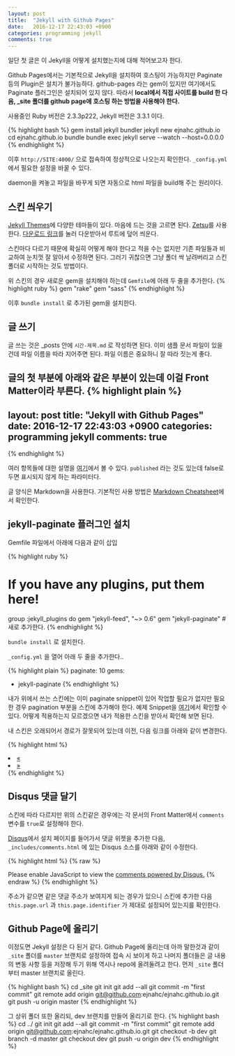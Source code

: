 ```yaml
---
layout: post
title:  "Jekyll with Github Pages"
date:   2016-12-17 22:43:03 +0900
categories: programming jekyll
comments: true
---
```


일단 첫 글은 이 Jekyll을 어떻게 설치했는지에 대해 적어보고자 한다.

Github Pages에서는 기본적으로 Jekyll을 설치하여 호스팅이 가능하지만 Paginate 등의 Plugin은 설치가 불가능하다. github-pages 라는 gem이 있지만 여기에서도 Paginate 플러그인은 설치되어 있지 않다. 따라서 **local에서 직접 사이트를 build 한 다음, _site 폴더를 github page에 호스팅 하는 방법을 사용해야 한다.** 

사용중인 Ruby 버전은 2.3.3p222, Jekyll 버전은 3.3.1 이다.

{% highlight bash %}
gem install jekyll bundler
jekyll new ejnahc.github.io
cd ejnahc.github.io
bundle
bundle exec jekyll serve --watch --host=0.0.0.0
{% endhighlight %}

이후 `http://SITE:4000/` 으로 접속하여 정상적으로 나오는지 확인한다. `_config.yml` 에서 필요한 설정을 바꿀 수 있다.

daemon을 켜놓고 파일을 바꾸게 되면 자동으로 html 파일을 build해 주는 원리이다.

## 스킨 씌우기
[Jekyll Themes](http://jekyllthemes.org)에 다양한 테마들이 있다. 마음에 드는 것을 고르면 된다. [Zetsu](http://jekyllthemes.org/themes/zetsu/)를 사용한다. [다운로드 링크](https://github.com/nandomoreirame/zetsu/archive/master.zip)를 눌러 다운받아서 루트에 덮어 씌운다.

스킨마다 다르기 때문에 확실히 어떻게 해야 한다고 적을 수는 없지만 기존 파일들과 비교하여 눈치껏 잘 알아서 수정하면 된다. 그러기 귀찮으면 그냥 폴더 싹 날려버리고 스킨 폴더로 시작하는 것도 방법이다.

위 스킨의 경우 새로운 gem을 설치해야 하는데 `Gemfile`에 아래 두 줄을 추가한다.
{% highlight ruby %}
gem "rake"
gem "sass"
{% endhighlight %}

이후 `bundle install` 로 추가된 gem을 설치한다.

## 글 쓰기
글 쓰는 것은 _posts 안에 `시간-제목.md` 로 작성하면 된다. 이미 샘플 문서 파일이 있을건데 파일 이름을 따라 지어주면 된다. 파일 이름은 중요하니 잘 따라 짓는게 좋다.

글의 첫 부분에 아래와 같은 부분이 있는데 이걸 Front Matter이라 부른다.
{% highlight plain %}
---
layout: post
title:  "Jekyll with Github Pages"
date:   2016-12-17 22:43:03 +0900
categories: programming jekyll
comments: true
---
{% endhighlight %}

여러 항목들에 대한 설명을 [여기](https://jekyllrb.com/docs/frontmatter/)에서 볼 수 있다. `published` 라는 것도 있는데 false로 두면 표시되지 않게 하는 파라미터다.

글 양식은 Markdown을 사용한다. 기본적인 사용 방법은 [Markdown Cheatsheet](https://github.com/adam-p/markdown-here/wiki/Markdown-Cheatsheet)에서 확인한다.

## jekyll-paginate 플러그인 설치
Gemfile 파일에서 아래에 다음과 같이 삽입

{% highlight ruby %}
# If you have any plugins, put them here!
group :jekyll_plugins do
   gem "jekyll-feed", "~> 0.6"
   gem "jekyll-paginate" # 새로 추가한다.
{% endhighlight %}

`bundle install` 로 설치한다.

`_config.yml` 을 열어 아래 두 줄을 추가한다..

{% highlight plain %}
paginate: 10
gems:
  - jekyll-paginate
{% endhighlight %}

내가 위에서 쓰는 스킨에는 이미 paginate snippet이 있어 작업할 필요가 없지만 필요한 경우 pagination 부분을 스킨에 추가해야 한다. 예제 Snippet을 [여기](https://jekyllrb.com/docs/pagination/)에서 확인할 수 있다. 어떻게 적용하는지 모르겠으면 내가 적용한 스킨을 받아서 확인해 보면 된다.

내 스킨은 오래되어서 경로가 잘못되어 있는데 이전, 다음 링크를 아래와 같이 변경한다.

{% highlight html %}
<li><a class="newer-posts" href="{{ paginator.previous_page_path }}/">&laquo;</a></li>
<li><a class="older-posts" href="{{ paginator.next_page_path }}/">&raquo;</a></li>
{% endhighlight %}

## Disqus 댓글 달기
스킨에 따라 다르지만 위의 스킨같은 경우에는 각 문서의 Front Matter에서 `comments` 변수를 `true`로 설정해야 한다.

[Disqus](http://disqus.com)에서 설치 페이지를 들어가서 댓글 위젯을 추가한 다음, `_includes/comments.html` 에 있는 Disqus 소스를 아래와 같이 수정한다.

{% highlight html %}
{% raw %}
<div id="disqus_thread"></div><script>var disqus_config = function () {this.page.url = '{{ page.id | prepend: site.url }}';this.page.identifier = '{{page.id}}';};(function() {var d = document, s = d.createElement('script');s.src = '//blog-chan-je.disqus.com/embed.js';s.setAttribute('data-timestamp', +new Date());(d.head || d.body).appendChild(s);})();</script><noscript>Please enable JavaScript to view the <a href="https://disqus.com/?ref_noscript">comments powered by Disqus.</a></noscript>
{% endraw %}
{% endhighlight %}

주소가 같으면 같은 댓글 주소가 보여지게 되는 경우가 있으니 스킨에 추가한 다음 `this.page.url` 과 `this.page.identifier` 가 제대로 설정되어 있는지를 확인한다.

## Github Page에 올리기
이정도면 Jekyll 설정은 다 된거 같다. Github Page에 올리는데 아까 말한것과 같이 `_site` 폴더를 `master` 브랜치로 설정하여 접속 시 보이게 하고 나머지 폴더들은 글 내용의 변동 사항 등을 저장해 두기 위해 역시나 repo에 올려둘려고 한다. 먼저 `_site` 폴더부터 master 브랜치로 올린다.

{% highlight bash %}
cd _site
git init
git add --all
git commit -m "first commit"
git remote add origin git@github.com:ejnahc/ejnahc.github.io.git
git push -u origin master
{% endhighlight %}

그 상위 폴더 또한 올리되, dev 브랜치를 만들어 올리기로 한다.
{% highlight bash %}
cd ../
git init
git add --all
git commit -m "first commit"
git remote add origin git@github.com:ejnahc/ejnahc.github.io.git
git checkout -b dev
git branch -d master
git checkout dev
git push -u origin dev
{% endhighlight %}

